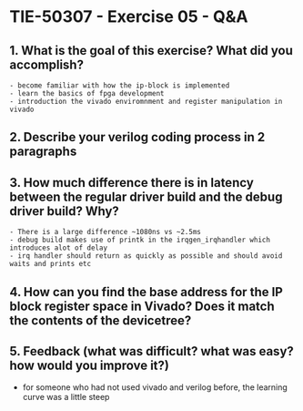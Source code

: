 # TIE-50307 - Exercise 05 - Q&A

## 1. What is the goal of this exercise? What did you accomplish?
    - become familiar with how the ip-block is implemented
    - learn the basics of fpga development
    - introduction the vivado enviromnment and register manipulation in vivado

## 2. Describe your verilog coding process in 2 paragraphs


## 3. How much difference there is in latency between the regular driver build and the debug driver build? Why?
    - There is a large difference ~1080ns vs ~2.5ms 
    - debug build makes use of printk in the irqgen_irqhandler which introduces alot of delay
    - irq handler should return as quickly as possible and should avoid waits and prints etc    

## 4. How can you find the base address for the IP block register space in Vivado? Does it match the contents of the devicetree?


## 5. Feedback (what was difficult? what was easy? how would you improve it?)
- for someone who had not used vivado and verilog before, the learning curve was a little steep